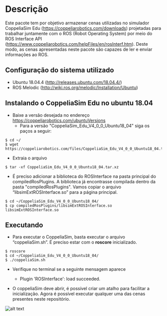Descrição
==================

Este pacote tem por objetivo armazenar cenas utilizadas no simulador CoppeliaSim Edu (https://coppeliarobotics.com/downloads) projetadas para trabalhar juntamente com o ROS (Robot Operating System) por meio do ROS Interface API (https://www.coppeliarobotics.com/helpFiles/en/rosInterf.htm). Deste modo, as cenas apresentadas neste pacote são capazes de ler e enviar informações ao ROS.  

 

 

Configuração do sistema utilizado 
-------------------------------

* Ubuntu 18.04.4 (http://releases.ubuntu.com/18.04.4/) 
* ROS Melodic (http://wiki.ros.org/melodic/Installation/Ubuntu) 

Instalando o CoppeliaSim Edu no ubuntu 18.04 
------------------------------------------------

* Baixe a versão desejada no endereço https://coppeliarobotics.com/ubuntuVersions 
  - Para a versão "CoppeliaSim_Edu_V4_0_0_Ubuntu18_04" siga os paços a seguir: 

```
$ cd ~/ 
$ wget https://coppeliarobotics.com/files/CoppeliaSim_Edu_V4_0_0_Ubuntu18_04.tar.xz 
```

* Extraia o arquivo 

```
$ tar -xf CoppeliaSim_Edu_V4_0_0_Ubuntu18_04.tar.xz 
```

* É preciso adicionar a biblioteca do ROSInterface na pasta principal do compiledRosPlugins. A biblioteca já encontrasse compilada dentro da pasta "compiledRosPlugins". Vamos copiar o arquivo “libsimExtROSInterface.so” para a página principal.

```
$ cd ~/CoppeliaSim_Edu_V4_0_0_Ubuntu18_04/
$ cp compiledRosPlugins/libsimExtROSInterface.so libsimExtROSInterface.so
```

Executando 
-------------------------------------

* Para executar o CoppeliaSim, basta executar o arquivo “coppeliaSim.sh”. É preciso estar com o **roscore** inicializado. 

```
$ roscore
$ cd ~/CoppeliaSim_Edu_V4_0_0_Ubuntu18_04/
$ ./coppeliaSim.sh
```

* Verifique no terminal se a seguinte mensagem aparece 
  - Plugin 'ROSInterface': load succeeded. 


* O coppeliaSim deve abrir, é possível criar um atalho para facilitar a inicialização. Agora é possível executar qualquer uma das cenas presentes neste repositório.

![alt text](https://github.com/marco-teixeira/Scenes-ROS-CoppeliaSim/blob/master/images/img1.png)







